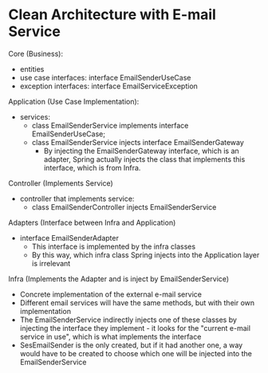 # Clean Architecture with E-mail Service

Core (Business):
- entities
- use case interfaces:
  interface EmailSenderUseCase
- exception interfaces:
  interface EmailServiceException

Application (Use Case Implementation):
- services:
  - class EmailSenderService implements interface EmailSenderUseCase;
  - class EmailSenderService <bold>injects interface</bold> EmailSenderGateway
    - By injecting the EmailSenderGateway interface, which is an adapter, Spring actually injects the class that implements this interface, which is from Infra.

Controller (Implements Service)
- controller that implements service:
    - class EmailSenderController injects EmailSenderService

Adapters (Interface between Infra and Application)
- interface EmailSenderAdapter
  - This interface is implemented by the infra classes
  - By this way, which infra class Spring injects into the Application layer is irrelevant

Infra (Implements the Adapter and is inject by EmailSenderService)
- Concrete implementation of the external e-mail service
- Different email services will have the same methods, but with their own implementation
- The EmailSenderService indirectly injects one of these classes by injecting the interface they implement - it looks for the "current e-mail service in use", which is what implements the interface
- SesEmailSender is the only created, but if it had another one, a way would have to be created to choose which one will be injected into the EmailSenderService





